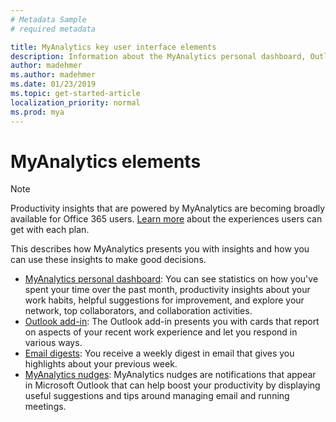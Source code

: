 ```yaml
---
# Metadata Sample
# required metadata

title: MyAnalytics key user interface elements
description: Information about the MyAnalytics personal dashboard, Outlook add-in, email digests, and MyAnalytics nudges 
author: madehmer
ms.author: madehmer
ms.date: 01/23/2019
ms.topic: get-started-article
localization_priority: normal 
ms.prod: mya
---
```


# MyAnalytics elements

> [!Note] 
> Productivity insights that are powered by MyAnalytics are becoming broadly available for Office 365 users. 
[Learn more](../overview/plans-environments.md) about the experiences users can get with each plan. 

This describes how MyAnalytics presents you with insights and how you can use these insights to make good decisions.

* [MyAnalytics personal dashboard](dashboard-2.md): You can see statistics on how you've spent your time over the past month, productivity insights about your work habits, helpful suggestions for improvement, and explore your network, top collaborators, and collaboration activities.
* [Outlook add-in](add-in.md): The Outlook add-in presents you with cards that  report on aspects of your recent work experience and let you respond in various ways.
* [Email digests](email-digest.md): You receive a weekly digest in email that gives you highlights about your previous week.
* [MyAnalytics nudges](mya-notifications.md): MyAnalytics nudges are notifications that appear in Microsoft Outlook that can help boost your productivity by displaying useful suggestions and tips around managing email and running meetings.